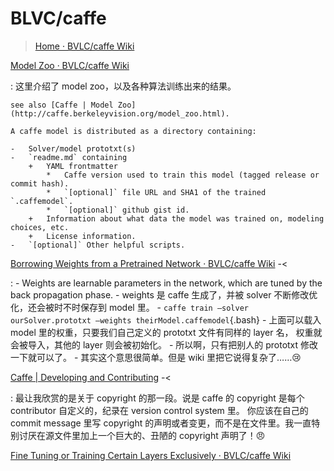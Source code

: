 # BLVC/caffe

>   [Home · BVLC/caffe Wiki](https://github.com/BVLC/caffe/wiki)

[Model Zoo · BVLC/caffe Wiki](https://github.com/BVLC/caffe/wiki/Model-Zoo)

:   这里介绍了 model zoo，以及各种算法训练出来的结果。

    see also [Caffe | Model Zoo](http://caffe.berkeleyvision.org/model_zoo.html).

    A caffe model is distributed as a directory containing:

    -   Solver/model prototxt(s)
    -   `readme.md` containing
        +   YAML frontmatter
            *   Caffe version used to train this model (tagged release or commit hash).
            *   `[optional]` file URL and SHA1 of the trained `.caffemodel`.
            *   `[optional]` github gist id.
        +   Information about what data the model was trained on, modeling choices, etc.
        +   License information.
    -   `[optional]` Other helpful scripts.

[Borrowing Weights from a Pretrained Network · BVLC/caffe Wiki](https://github.com/BVLC/caffe/wiki/Borrowing-Weights-from-a-Pretrained-Network) -<

:   -   Weights are learnable parameters in the network, which are tuned by the back propagation phase.
    -   weights 是 caffe 生成了，并被 solver 不断修改优化，还会被时不时保存到 model 里。
    -   `caffe train —solver ourSolver.prototxt —weights theirModel.caffemodel`{.bash}
    -   上面可以载入 model 里的权重，只要我们自己定义的 prototxt 文件有同样的 layer 名，
        权重就会被导入，其他的 layer 则会被初始化。
    -   所以啊，只有把别人的 prototxt 修改一下就可以了。
    -   其实这个意思很简单。但是 wiki 里把它说得复杂了……:cry:

[Caffe | Developing and Contributing](http://caffe.berkeleyvision.org/development.html) -<

:   最让我欣赏的是关于 copyright 的那一段。说是 caffe 的 copyright 是每个 contributor 自定义的，纪录在 version control system 里。
    你应该在自己的 commit message 里写 copyright 的声明或者变更，而不是在文件里。我一直特别讨厌在源文件里加上一个巨大的、丑陋的
    copyright 声明了！:angry:

[Fine Tuning or Training Certain Layers Exclusively · BVLC/caffe Wiki](https://github.com/BVLC/caffe/wiki/Fine-Tuning-or-Training-Certain-Layers-Exclusively)
